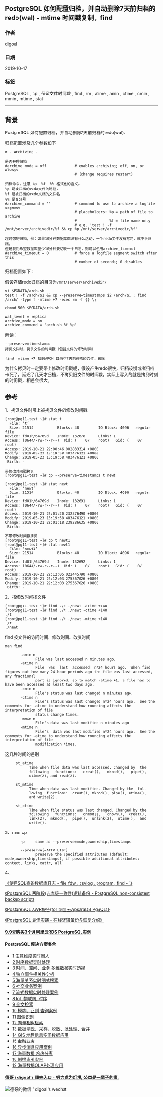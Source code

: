 ## PostgreSQL 如何配置归档，并自动删除7天前归档的redo(wal) - mtime 时间戳复制，find    
                                                                   
### 作者                                                                   
digoal                                                                   
                                                                   
### 日期                                                                   
2019-10-17                                                                 
                                                                   
### 标签                                                                   
PostgreSQL , cp , 保留文件时间戳 , find , rm , atime , amin , ctime , cmin , mmin , mtime , stat         
                                                                   
----                                                                   
                                                                   
## 背景        
PostgreSQL 如何配置归档，并自动删除7天前归档的redo(wal).  
  
归档配置涉及几个参数如下  
  
```  
# - Archiving -  
  
是否开启归档  
#archive_mode = off             # enables archiving; off, on, or always  
                                # (change requires restart)  
  
归档命令，注意 %p  %f  %% 格式化的含义。  
%p 是被归档的redo文件的路径，    
%f 是被归档的redo文档的文件名     
%% 是百分号  
#archive_command = ''           # command to use to archive a logfile segment  
                                # placeholders: %p = path of file to archive  
                                #               %f = file name only  
                                # e.g. 'test ! -f /mnt/server/archivedir/%f && cp %p /mnt/server/archivedir/%f'  
  
超时强制归档，例：如果10分钟数据库都没有什么活动，一个redo文件没有写完，就不会归档，  
但是我们希望数据库至少10分钟要切换一个日志，则可以使用archive_timeout  
#archive_timeout = 0            # force a logfile segment switch after this  
                                # number of seconds; 0 disables  
```  
  
  
归档配置如下：  
  
假设存储redo归档的目录为```/mnt/server/archivedir/```  
  
```
vi $PGDATA/arch.sh
test ! -f /arch/$1 && cp --preserve=timestamps $2 /arch/$1 ; find /arch/ -type f -mtime +7 -exec rm -f {} \;
  
chmod 500 $PGDATA/arch.sh
```
  
```  
wal_level = replica  
archive_mode = on  
archive_command = 'arch.sh %f %p'
```  
  
解读：  
  
```  
--preserve=timestamps  
拷贝文件时，拷贝文件的时间戳（包括文件的修改时间）  
  
find -mtime +7 找到ARCH 目录中7天前修改的文件，删除  
```  
  
为什么拷贝时一定要带上修改时间戳呢，假设产生redo很快，归档较慢或者归档卡死了，延迟了几天才归档，不拷贝旧文件的时间戳，实际上写入的就是拷贝时刻的时间戳，相差会很大。  
  
  
## 参考  
1、拷贝文件时带上被拷贝文件的修改时间戳  
  
```  
[root@pg11-test ~]# stat t  
  File: ‘t’  
  Size: 21514           Blocks: 48         IO Block: 4096   regular file  
Device: fd01h/64769d    Inode: 132678      Links: 1  
Access: (0644/-rw-r--r--)  Uid: (    0/    root)   Gid: (    0/    root)  
Access: 2019-10-21 22:00:46.002833314 +0800  
Modify: 2019-05-23 15:19:58.483476121 +0800  
Change: 2019-05-23 15:19:58.483476121 +0800  
 Birth: -  
  
带修改时间戳拷贝  
[root@pg11-test ~]# cp --preserve=timestamps t newt   
  
[root@pg11-test ~]# stat newt  
  File: ‘newt’  
  Size: 21514           Blocks: 48         IO Block: 4096   regular file  
Device: fd01h/64769d    Inode: 132691      Links: 1  
Access: (0644/-rw-r--r--)  Uid: (    0/    root)   Gid: (    0/    root)  
Access: 2019-10-21 22:01:20.232376490 +0800  
Modify: 2019-05-23 15:19:58.483476121 +0800  
Change: 2019-10-21 22:01:18.239286635 +0800  
 Birth: -  
  
不带修改时间戳拷贝  
[root@pg11-test ~]# cp t newt1  
[root@pg11-test ~]# stat newt1  
  File: ‘newt1’  
  Size: 21514           Blocks: 48         IO Block: 4096   regular file  
Device: fd01h/64769d    Inode: 132692      Links: 1  
Access: (0644/-rw-r--r--)  Uid: (    0/    root)   Gid: (    0/    root)  
Access: 2019-10-21 22:12:05.022445790 +0800  
Modify: 2019-10-21 22:12:03.275367026 +0800  
Change: 2019-10-21 22:12:03.275367026 +0800  
 Birth: -  
```  
  
2、按修改时间找文件  
  
```  
[root@pg11-test ~]# find ./t ./newt -atime +140  
[root@pg11-test ~]# find ./t ./newt -ctime +140  
./t  
[root@pg11-test ~]# find ./t ./newt -mtime +140  
./t  
./newt  
```  
  
find 按文件的访问时间、修改时间、改变时间  
  
  
```  
man find  
  
       -amin n  
              File was last accessed n minutes ago.  
       -atime n  
              File  was  last  accessed  n*24 hours ago.  When find figures out how many 24-hour periods ago the file was last accessed, any fractional  
              part is ignored, so to match -atime +1, a file has to have been accessed at least two days ago.  
       -cmin n  
              File's status was last changed n minutes ago.  
       -ctime n  
              File's status was last changed n*24 hours ago.  See the comments for -atime to understand how rounding affects the interpretation of file  
              status change times.  
       -mmin n  
              File's data was last modified n minutes ago.  
       -mtime n  
              File's  data was last modified n*24 hours ago.  See the comments for -atime to understand how rounding affects the interpretation of file  
              modification times.  
```  
  
这几种时间的差别  
  
```  
     st_atime  
           Time when file data was last accessed. Changed by  the  
           following   functions:   creat(),   mknod(),   pipe(),  
           utime(2), and read(2).  
  
     st_mtime  
           Time when data was last modified. Changed by the  fol-  
           lowing  functions:  creat(), mknod(), pipe(), utime(),  
           and write(2).  
  
     st_ctime  
           Time when file status was last changed. Changed by the  
           following   functions:   chmod(),   chown(),  creat(),  
           link(2),  mknod(),  pipe(),  unlink(2),  utime(),  and  
           write().  
```  
  
3、man cp  
```  
       -p     same as --preserve=mode,ownership,timestamps  
  
       --preserve[=ATTR_LIST]  
              preserve the specified attributes (default: mode,ownership,timestamps), if possible additional attributes: context, links, xattr, all  
```  
  
4、  
  
[《使用SQL查询数据库日志 - file_fdw , csvlog , program , find - 1》](../201904/20190418_01.md)    
  
[《PostgreSQL 两阶段(非库级一致性)逻辑备份 - PostgreSQL non-consistent backup script》](../201304/20130407_01.md)    
  
[《PostgreSQL AWR报告(for 阿里云ApsaraDB PgSQL)》](../201611/20161123_01.md)    
  
[《PostgreSQL 最佳实践 - 在线逻辑备份与恢复介绍》](../201608/20160823_01.md)    
  
  
  
  
  
  
  
  
  
  
  
  
  
  
  
  
  
  
  
  
  
  
  
  
  
  
  
  
  
  
  
#### [9.9元购买3个月阿里云RDS PostgreSQL实例](https://www.aliyun.com/database/postgresqlactivity "57258f76c37864c6e6d23383d05714ea")
  
  
#### [PostgreSQL 解决方案集合](https://yq.aliyun.com/topic/118 "40cff096e9ed7122c512b35d8561d9c8")
- [1 任意维度实时圈人](https://yq.aliyun.com/topic/118 "40cff096e9ed7122c512b35d8561d9c8")
- [2 时序数据实时处理](https://yq.aliyun.com/topic/118 "40cff096e9ed7122c512b35d8561d9c8")
- [3 时间、空间、业务 多维数据实时透视](https://yq.aliyun.com/topic/118 "40cff096e9ed7122c512b35d8561d9c8")
- [4 独立事件相关性分析](https://yq.aliyun.com/topic/118 "40cff096e9ed7122c512b35d8561d9c8")
- [5 海量关系实时图式搜索](https://yq.aliyun.com/topic/118 "40cff096e9ed7122c512b35d8561d9c8")
- [6 社交业务案例](https://yq.aliyun.com/topic/118 "40cff096e9ed7122c512b35d8561d9c8")
- [7 流式数据实时处理案例](https://yq.aliyun.com/topic/118 "40cff096e9ed7122c512b35d8561d9c8")
- [8 IoT 物联网, 时序](https://yq.aliyun.com/topic/118 "40cff096e9ed7122c512b35d8561d9c8")
- [9 全文检索](https://yq.aliyun.com/topic/118 "40cff096e9ed7122c512b35d8561d9c8")
- [10 模糊、正则 查询案例](https://yq.aliyun.com/topic/118 "40cff096e9ed7122c512b35d8561d9c8")
- [11 图像识别](https://yq.aliyun.com/topic/118 "40cff096e9ed7122c512b35d8561d9c8")
- [12 向量相似检索](https://yq.aliyun.com/topic/118 "40cff096e9ed7122c512b35d8561d9c8")
- [13 数据清洗、采样、脱敏、批处理、合并](https://yq.aliyun.com/topic/118 "40cff096e9ed7122c512b35d8561d9c8")
- [14 GIS 地理信息空间数据应用](https://yq.aliyun.com/topic/118 "40cff096e9ed7122c512b35d8561d9c8")
- [15 金融业务](https://yq.aliyun.com/topic/118 "40cff096e9ed7122c512b35d8561d9c8")
- [16 异步消息应用案例](https://yq.aliyun.com/topic/118 "40cff096e9ed7122c512b35d8561d9c8")
- [17 海量数据 冷热分离](https://yq.aliyun.com/topic/118 "40cff096e9ed7122c512b35d8561d9c8")
- [18 倒排索引案例](https://yq.aliyun.com/topic/118 "40cff096e9ed7122c512b35d8561d9c8")
- [19 海量数据OLAP处理应用](https://yq.aliyun.com/topic/118 "40cff096e9ed7122c512b35d8561d9c8")
  
  
#### [德哥 / digoal's 趣味入口 - 努力成为灯塔, 公益是一辈子的事.](https://github.com/digoal/blog/blob/master/README.md "22709685feb7cab07d30f30387f0a9ae")
  
  
![德哥的微信 / digoal's wechat](../pic/digoal_weixin.jpg "f7ad92eeba24523fd47a6e1a0e691b59")
  
